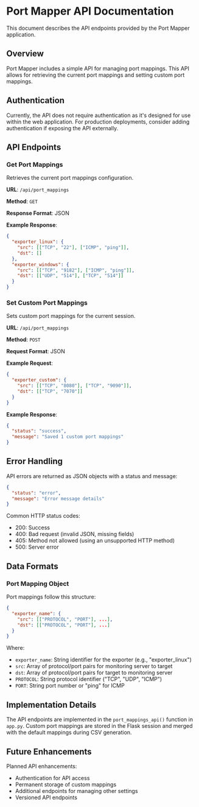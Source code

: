 # Port Mapper API Documentation

This document describes the API endpoints provided by the Port Mapper application.

## Overview

Port Mapper includes a simple API for managing port mappings. This API allows for retrieving the current port mappings and setting custom port mappings.

## Authentication

Currently, the API does not require authentication as it's designed for use within the web application. For production deployments, consider adding authentication if exposing the API externally.

## API Endpoints

### Get Port Mappings

Retrieves the current port mappings configuration.

**URL**: `/api/port_mappings`

**Method**: `GET`

**Response Format**: JSON

**Example Response**:
```json
{
  "exporter_linux": {
    "src": [["TCP", "22"], ["ICMP", "ping"]],
    "dst": []
  },
  "exporter_windows": {
    "src": [["TCP", "9182"], ["ICMP", "ping"]],
    "dst": [["UDP", "514"], ["TCP", "514"]]
  }
}
```

### Set Custom Port Mappings

Sets custom port mappings for the current session.

**URL**: `/api/port_mappings`

**Method**: `POST`

**Request Format**: JSON

**Example Request**:
```json
{
  "exporter_custom": {
    "src": [["TCP", "8080"], ["TCP", "9090"]],
    "dst": [["TCP", "7070"]]
  }
}
```

**Example Response**:
```json
{
  "status": "success",
  "message": "Saved 1 custom port mappings"
}
```

## Error Handling

API errors are returned as JSON objects with a status and message:

```json
{
  "status": "error",
  "message": "Error message details"
}
```

Common HTTP status codes:
- 200: Success
- 400: Bad request (invalid JSON, missing fields)
- 405: Method not allowed (using an unsupported HTTP method)
- 500: Server error

## Data Formats

### Port Mapping Object

Port mappings follow this structure:

```json
{
  "exporter_name": {
    "src": [["PROTOCOL", "PORT"], ...],
    "dst": [["PROTOCOL", "PORT"], ...]
  }
}
```

Where:
- `exporter_name`: String identifier for the exporter (e.g., "exporter_linux")
- `src`: Array of protocol/port pairs for monitoring server to target
- `dst`: Array of protocol/port pairs for target to monitoring server
- `PROTOCOL`: String protocol identifier ("TCP", "UDP", "ICMP")
- `PORT`: String port number or "ping" for ICMP

## Implementation Details

The API endpoints are implemented in the `port_mappings_api()` function in `app.py`. Custom port mappings are stored in the Flask session and merged with the default mappings during CSV generation.

## Future Enhancements

Planned API enhancements:
- Authentication for API access
- Permanent storage of custom mappings
- Additional endpoints for managing other settings
- Versioned API endpoints
